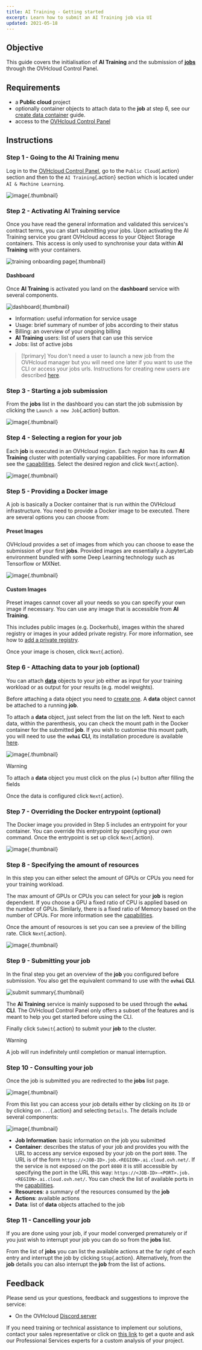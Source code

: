 ```yaml
---
title: AI Training - Getting started
excerpt: Learn how to submit an AI Training job via UI
updated: 2021-05-18
---
```


## Objective

This guide covers the initialisation of **AI Training** and the submission of [**jobs**](/pages/public_cloud/ai_machine_learning/training_guide_03_concepts_jobs) through the OVHcloud Control Panel.

## Requirements

-   a **Public cloud** project
-   optionally container objects to attach data to the **job** at step 6, see our [create data container](/pages/storage_and_backup/object_storage/pcs_create_container) guide.
-   access to the [OVHcloud Control Panel](https://ca.ovh.com/auth/?action=gotomanager&from=https://www.ovh.com/ca/en/&ovhSubsidiary=ca)

## Instructions

### Step 1 - Going to the AI Training menu

Log in to the [OVHcloud Control Panel](https://ca.ovh.com/auth/?action=gotomanager&from=https://www.ovh.com/ca/en/&ovhSubsidiary=ca), go to the `Public Cloud`{.action} section and then to the `AI Training`{.action} section which is located under `AI & Machine Learning`.

![image](images/00_training_menu.png){.thumbnail}

### Step 2 - Activating AI Training service

Once you have read the general information and validated this services's contract terms, you can start submitting your jobs. Upon activating the AI Training service you grant OVHcloud access to your Object Storage containers. This access is only used to synchronise your data within **AI Training** with your containers.

![training onboarding page](images/01_training_onboarding.png){.thumbnail}

#### Dashboard

Once **AI Training** is activated you land on the **dashboard** service with several components.

![dashboard](images/02_dashboard.png){.thumbnail}

-   Information: useful information for service usage
-   Usage: brief summary of number of jobs according to their status
-   Billing: an overview of your ongoing billing
-   **AI Training** users: list of users that can use this service
-   Jobs: list of active jobs

> [!primary]
> You don't need a user to launch a new job from the OVHcloud manager but you will need one later if you want to use the CLI or access your jobs urls. Instructions for creating new users are described [here](/pages/public_cloud/ai_machine_learning/gi_01_manage_users).

### Step 3 - Starting a job submission

From the **jobs** list in the dashboard you can start the job submission by clicking the `Launch a new Job`{.action} button.

![image](images/05_dashboard_job_list.png){.thumbnail}

### Step 4 - Selecting a region for your job

Each **job** is executed in an OVHcloud region. Each region has its own **AI Training** cluster with potentially varying capabilities. For more information see the [capabilities](/pages/public_cloud/ai_machine_learning/training_guide_01_capabilities).
Select the desired region and click `Next`{.action}.

![image](images/06_submit_region.png){.thumbnail}

### Step 5 - Providing a Docker image

A job is basically a Docker container that is run within the OVHcloud infrastructure. You need to provide a Docker image to be executed. There are several options you can choose from:

#### Preset Images

OVHcloud provides a set of images from which you can choose to ease the submission of your first **jobs**. Provided images are essentially a JupyterLab environment bundled with some Deep Learning technology such as Tensorflow or MXNet.

![image](images/08_submit_image.png){.thumbnail}

#### Custom Images

Preset images cannot cover all your needs so you can specify your own image if necessary. You can use any image that is accessible from **AI Training**.

This includes public images (e.g. Dockerhub), images within the shared registry or images in your added private registry. For more information, see how to [add a private registry](/pages/public_cloud/ai_machine_learning/gi_07_manage_registry).

Once your image is chosen, click `Next`{.action}.

### Step 6 - Attaching data to your job (optional)

You can attach [**data**](/pages/public_cloud/ai_machine_learning/gi_02_concepts_data) objects to your job either as input for your training workload or as output for your results (e.g. model weights).

Before attaching a data object you need to [create one](/pages/public_cloud/ai_machine_learning/gi_02_concepts_data). A **data** object cannot be attached to a running **job**.

To attach a **data** object, just select from the list on the left. Next to each data, within the parenthesis, you can check the mount path in the Docker container for the submitted **job**. If you wish to customise this mount path, you will need to use the **`ovhai` CLI**, its installation procedure is available [here](/pages/public_cloud/ai_machine_learning/cli_10_howto_install_cli).

![image](images/10_submit_data_selected.png){.thumbnail}

> [!warning]
>
> To attach a **data** object you must click on the plus (+) button after filling the fields

Once the data is configured click `Next`{.action}.

### Step 7 - Overriding the Docker entrypoint (optional)

The Docker image you provided in Step 5 includes an entrypoint for your container. You can override this entrypoint by specifying your own command. Once the entrypoint is set up click `Next`{.action}.

![image](images/11_submit_entrypoint.png){.thumbnail}

### Step 8 - Specifying the amount of resources

In this step you can either select the amount of GPUs or CPUs you need for your training workload.

The max amount of GPUs or CPUs you can select for your **job** is region dependent. If you choose a GPU a fixed ratio of CPU is applied based on the number of GPUs. Similarly, there is a fixed ratio of Memory based on the number of CPUs. For more information see the [capabilities](/pages/public_cloud/ai_machine_learning/training_guide_01_capabilities).

Once the amount of resources is set you can see a preview of the billing rate. Click `Next`{.action}.

![image](images/12_submit_resources.png){.thumbnail}

### Step 9 - Submitting your job

In the final step you get an overview of the **job** you configured before submission. You also get the equivalent command to use with the **`ovhai` CLI**.

![submit summary](images/13_submit_summary.png){.thumbnail}

The **AI Training** service is mainly supposed to be used through the **`ovhai` CLI**. The OVHcloud Control Panel only offers a subset of the features and is meant to help you get started before using the CLI.

Finally click `Submit`{.action} to submit your **job** to the cluster.

> [!warning]
>
> A job will run indefinitely until completion or manual interruption.

### Step 10 - Consulting your job

Once the job is submitted you are redirected to the **jobs** list page.

![image](images/14_jobs_list_actions.png){.thumbnail}

From this list you can access your job details either by clicking on its `ID` or by clicking on `...`{.action} and selecting `Details`. The details include several components:

![image](images/15_jobs_details.png){.thumbnail}

-   **Job Information**: basic information on the job you submitted
-   **Container**: describes the status of your job and provides you with the URL to access any service exposed by your job on the port `8080`. The URL is of the form `https://<JOB-ID>.job.<REGION>.ai.cloud.ovh.net/`. If the service is not exposed on the port `8080` it is still accessible by specifying the port in the URL this way: `https://<JOB-ID>-<PORT>.job.<REGION>.ai.cloud.ovh.net/`. You can check the list of available ports in the [capabilities](/pages/public_cloud/ai_machine_learning/training_guide_01_capabilities).
-   **Resources**: a summary of the resources consumed by the **job**
-   **Actions**: available actions
-   **Data**: list of **data** objects attached to the job

### Step 11 - Cancelling your job

If you are done using your job, if your model converged prematurely or if you just wish to interrupt your job you can do so from the **jobs** list.

From the list of **jobs** you can list the available actions at the far right of each entry and interrupt the job by clicking `Stop`{.action}. Alternatively, from the **job** details you can also interrupt the **job** from the list of actions.

## Feedback

Please send us your questions, feedback and suggestions to improve the service:

- On the OVHcloud [Discord server](https://discord.com/invite/vXVurFfwe9)

If you need training or technical assistance to implement our solutions, contact your sales representative or click on [this link](https://www.ovhcloud.com/en-ca/professional-services/) to get a quote and ask our Professional Services experts for a custom analysis of your project.
